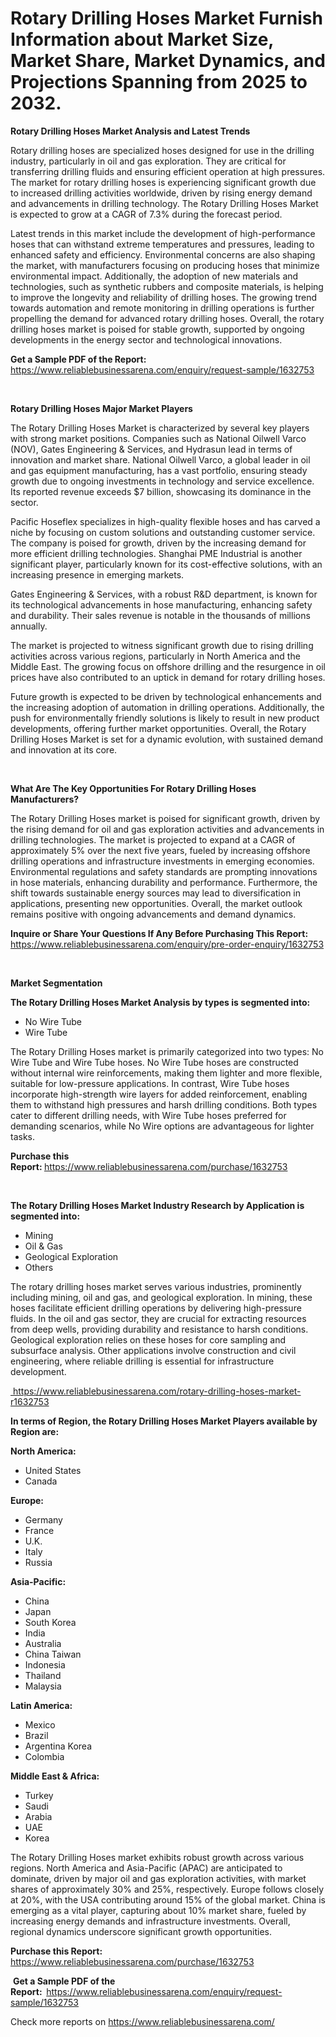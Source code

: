 <p><h1>Rotary Drilling Hoses Market Furnish Information about Market Size, Market Share, Market Dynamics, and Projections Spanning from 2025 to 2032.</h1></p><p><strong>Rotary Drilling Hoses Market Analysis and Latest Trends</strong></p>
<p><p>Rotary drilling hoses are specialized hoses designed for use in the drilling industry, particularly in oil and gas exploration. They are critical for transferring drilling fluids and ensuring efficient operation at high pressures. The market for rotary drilling hoses is experiencing significant growth due to increased drilling activities worldwide, driven by rising energy demand and advancements in drilling technology. The Rotary Drilling Hoses Market is expected to grow at a CAGR of 7.3% during the forecast period. </p><p>Latest trends in this market include the development of high-performance hoses that can withstand extreme temperatures and pressures, leading to enhanced safety and efficiency. Environmental concerns are also shaping the market, with manufacturers focusing on producing hoses that minimize environmental impact. Additionally, the adoption of new materials and technologies, such as synthetic rubbers and composite materials, is helping to improve the longevity and reliability of drilling hoses. The growing trend towards automation and remote monitoring in drilling operations is further propelling the demand for advanced rotary drilling hoses. Overall, the rotary drilling hoses market is poised for stable growth, supported by ongoing developments in the energy sector and technological innovations.</p></p>
<p><strong>Get a Sample PDF of the Report:&nbsp;</strong> <a href="https://www.reliablebusinessarena.com/enquiry/request-sample/1632753?utm_campaign=3168&utm_medium=2&utm_source=Github&utm_content=ia&utm_term=29032025&utm_id=rotary-drilling-hoses">https://www.reliablebusinessarena.com/enquiry/request-sample/1632753</a></p>
<p>&nbsp;</p>
<p><strong>Rotary Drilling Hoses Major Market Players</strong></p>
<p><p>The Rotary Drilling Hoses Market is characterized by several key players with strong market positions. Companies such as National Oilwell Varco (NOV), Gates Engineering & Services, and Hydrasun lead in terms of innovation and market share. National Oilwell Varco, a global leader in oil and gas equipment manufacturing, has a vast portfolio, ensuring steady growth due to ongoing investments in technology and service excellence. Its reported revenue exceeds $7 billion, showcasing its dominance in the sector.</p><p>Pacific Hoseflex specializes in high-quality flexible hoses and has carved a niche by focusing on custom solutions and outstanding customer service. The company is poised for growth, driven by the increasing demand for more efficient drilling technologies. Shanghai PME Industrial is another significant player, particularly known for its cost-effective solutions, with an increasing presence in emerging markets.</p><p>Gates Engineering & Services, with a robust R&D department, is known for its technological advancements in hose manufacturing, enhancing safety and durability. Their sales revenue is notable in the thousands of millions annually.</p><p>The market is projected to witness significant growth due to rising drilling activities across various regions, particularly in North America and the Middle East. The growing focus on offshore drilling and the resurgence in oil prices have also contributed to an uptick in demand for rotary drilling hoses.</p><p>Future growth is expected to be driven by technological enhancements and the increasing adoption of automation in drilling operations. Additionally, the push for environmentally friendly solutions is likely to result in new product developments, offering further market opportunities. Overall, the Rotary Drilling Hoses Market is set for a dynamic evolution, with sustained demand and innovation at its core.</p></p>
<p>&nbsp;</p>
<p><strong>What Are The Key Opportunities For Rotary Drilling Hoses Manufacturers?</strong></p>
<p><p>The Rotary Drilling Hoses market is poised for significant growth, driven by the rising demand for oil and gas exploration activities and advancements in drilling technologies. The market is projected to expand at a CAGR of approximately 5% over the next five years, fueled by increasing offshore drilling operations and infrastructure investments in emerging economies. Environmental regulations and safety standards are prompting innovations in hose materials, enhancing durability and performance. Furthermore, the shift towards sustainable energy sources may lead to diversification in applications, presenting new opportunities. Overall, the market outlook remains positive with ongoing advancements and demand dynamics.</p></p>
<p><strong>Inquire or Share Your Questions If Any Before Purchasing This Report:</strong> <a href="https://www.reliablebusinessarena.com/enquiry/pre-order-enquiry/1632753?utm_campaign=3168&utm_medium=2&utm_source=Github&utm_content=ia&utm_term=29032025&utm_id=rotary-drilling-hoses">https://www.reliablebusinessarena.com/enquiry/pre-order-enquiry/1632753</a></p>
<p>&nbsp;</p>
<p><strong>Market Segmentation</strong></p>
<p><strong>The Rotary Drilling Hoses Market Analysis by types is segmented into:</strong></p>
<p><ul><li>No Wire Tube</li><li>Wire Tube</li></ul></p>
<p><p>The Rotary Drilling Hoses market is primarily categorized into two types: No Wire Tube and Wire Tube hoses. No Wire Tube hoses are constructed without internal wire reinforcements, making them lighter and more flexible, suitable for low-pressure applications. In contrast, Wire Tube hoses incorporate high-strength wire layers for added reinforcement, enabling them to withstand high pressures and harsh drilling conditions. Both types cater to different drilling needs, with Wire Tube hoses preferred for demanding scenarios, while No Wire options are advantageous for lighter tasks.</p></p>
<p><strong>Purchase this Report:&nbsp;</strong><a href="https://www.reliablebusinessarena.com/purchase/1632753?utm_campaign=3168&utm_medium=2&utm_source=Github&utm_content=ia&utm_term=29032025&utm_id=rotary-drilling-hoses">https://www.reliablebusinessarena.com/purchase/1632753</a></p>
<p>&nbsp;</p>
<p><strong>The Rotary Drilling Hoses Market Industry Research by Application is segmented into:</strong></p>
<p><ul><li>Mining</li><li>Oil & Gas</li><li>Geological Exploration</li><li>Others</li></ul></p>
<p><p>The rotary drilling hoses market serves various industries, prominently including mining, oil and gas, and geological exploration. In mining, these hoses facilitate efficient drilling operations by delivering high-pressure fluids. In the oil and gas sector, they are crucial for extracting resources from deep wells, providing durability and resistance to harsh conditions. Geological exploration relies on these hoses for core sampling and subsurface analysis. Other applications involve construction and civil engineering, where reliable drilling is essential for infrastructure development.</p></p>
<p><a href="https://www.reliablebusinessarena.com/rotary-drilling-hoses-market-r1632753?utm_campaign=3168&utm_medium=2&utm_source=Github&utm_content=ia&utm_term=29032025&utm_id=rotary-drilling-hoses">&nbsp;https://www.reliablebusinessarena.com/rotary-drilling-hoses-market-r1632753</a></p>
<p><strong>In terms of Region, the Rotary Drilling Hoses Market Players available by Region are:</strong></p>
<p>
    <p> <strong> North America: </strong>
        <ul>
            <li>United States</li>
            <li>Canada</li>
        </ul>
        </p> 
    <p> <strong> Europe: </strong>
        <ul>
            <li>Germany</li>
            <li>France</li>
            <li>U.K.</li>
            <li>Italy</li>
            <li>Russia</li>
        </ul>
        </p> 
    <p> <strong> Asia-Pacific: </strong>
        <ul>
            <li>China</li>
            <li>Japan</li>
            <li>South Korea</li>
            <li>India</li>
            <li>Australia</li>
            <li>China Taiwan</li>
            <li>Indonesia</li>
            <li>Thailand</li>
            <li>Malaysia</li>
        </ul>
        </p> 
    <p> <strong> Latin America: </strong>
        <ul>
            <li>Mexico</li>
            <li>Brazil</li>
            <li>Argentina Korea</li>
            <li>Colombia</li>
        </ul>
        </p> 
    <p> <strong> Middle East & Africa: </strong>
        <ul>
            <li>Turkey</li>
            <li>Saudi</li>
            <li>Arabia</li>
            <li>UAE</li>
            <li>Korea</li>
        </ul>
    </p>
    </p>
<p><p>The Rotary Drilling Hoses market exhibits robust growth across various regions. North America and Asia-Pacific (APAC) are anticipated to dominate, driven by major oil and gas exploration activities, with market shares of approximately 30% and 25%, respectively. Europe follows closely at 20%, with the USA contributing around 15% of the global market. China is emerging as a vital player, capturing about 10% market share, fueled by increasing energy demands and infrastructure investments. Overall, regional dynamics underscore significant growth opportunities.</p></p>
<p><strong>Purchase this Report: </strong><a href="https://www.reliablebusinessarena.com/purchase/1632753?utm_campaign=3168&utm_medium=2&utm_source=Github&utm_content=ia&utm_term=29032025&utm_id=rotary-drilling-hoses">https://www.reliablebusinessarena.com/purchase/1632753</a></p>
<p>&nbsp;<strong>Get a Sample PDF of the Report:&nbsp;&nbsp;</strong><a href="https://www.reliablebusinessarena.com/enquiry/request-sample/1632753?utm_campaign=3168&utm_medium=2&utm_source=Github&utm_content=ia&utm_term=29032025&utm_id=rotary-drilling-hoses">https://www.reliablebusinessarena.com/enquiry/request-sample/1632753</a></p>
<p><strong></strong></p>
<p>Check more reports on <a href="https://www.reliablebusinessarena.com/?utm_campaign=3168&utm_medium=2&utm_source=Github&utm_content=ia&utm_term=29032025&utm_id=rotary-drilling-hoses">https://www.reliablebusinessarena.com/</a></p>
